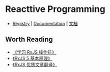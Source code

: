 # Reacttive Programming

- [Registry](https://github.com/ReactiveX/RxJS) | [Documentation](http://reactivex.io/rxjs/) | [文档](http://cn.rx.js.org/)


## Worth Reading

- [《学习 RxJS 操作符》](https://rxjs-cn.github.io/learn-rxjs-operators/)
- [《RxJS 5 基本原理》](https://rxjs-cn.github.io/rxjs5-ultimate-cn/)
- [《RxJS 优质文章翻译》](https://github.com/RxJS-CN/rxjs-articles-translation)
